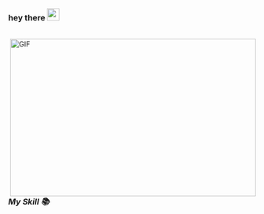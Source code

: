 ### hey there <img src="https://media.giphy.com/media/hvRJCLFzcasrR4ia7z/giphy.gif" width="25px">


<br />

<img align="right" alt="GIF" src="https://github.com/abhisheknaiidu/abhisheknaiidu/blob/master/code.gif?raw=true" width="500" height="320" />

<em>
  <h3>My Skill 📚<h3/>
<em/>
